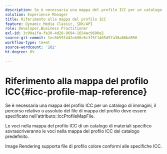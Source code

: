 ```yaml
---
description: Se è necessaria una mappa del profilo ICC per un catalogo di immagini, il percorso relativo o assoluto del file di mappa del profilo deve essere specificato nell'attributo IccProfileMapFile.
solution: Experience Manager
title: Riferimento alla mappa del profilo ICC
feature: Dynamic Media Classic, SDK/API
role: Developer,Business Practitioner
exl-id: 3c90a1fa-fa38-4d20-9694-1654ac9690e2
source-git-commit: 1ec8b59f442eb96c6c3f5f1405d57a38a86bd056
workflow-type: tm+mt
source-wordcount: '102'
ht-degree: 0%

---
```


# Riferimento alla mappa del profilo ICC{#icc-profile-map-reference}

Se è necessaria una mappa del profilo ICC per un catalogo di immagini, il percorso relativo o assoluto del file di mappa del profilo deve essere specificato nell&#39;attributo::IccProfileMapFile.

Le voci nella mappa del profilo ICC di un catalogo di materiali specifico sovrascriveranno le voci nella mappa del profilo ICC del catalogo predefinito.

Image Rendering supporta file di profilo colore conformi alle specifiche ICC.
